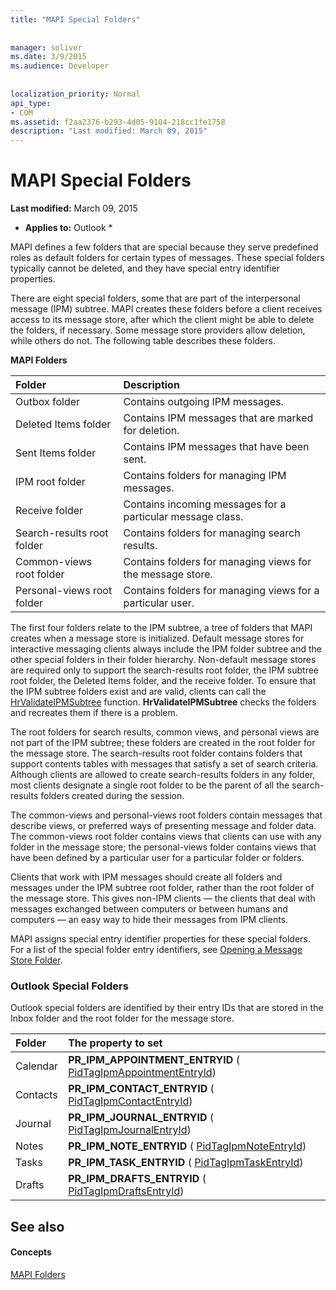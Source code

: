 ```yaml
---
title: "MAPI Special Folders"
 
 
manager: soliver
ms.date: 3/9/2015
ms.audience: Developer
 
 
localization_priority: Normal
api_type:
- COM
ms.assetid: f2aa2376-b293-4d05-9104-218cc1fe1758
description: "Last modified: March 09, 2015"
---
```


# MAPI Special Folders

 **Last modified:** March 09, 2015 
  
 * **Applies to:** Outlook * 
  
MAPI defines a few folders that are special because they serve predefined roles as default folders for certain types of messages. These special folders typically cannot be deleted, and they have special entry identifier properties.
  
There are eight special folders, some that are part of the interpersonal message (IPM) subtree. MAPI creates these folders before a client receives access to its message store, after which the client might be able to delete the folders, if necessary. Some message store providers allow deletion, while others do not. The following table describes these folders.
  
**MAPI Folders**

|**Folder**|**Description**|
|:-----|:-----|
|Outbox folder  <br/> |Contains outgoing IPM messages.  <br/> |
|Deleted Items folder  <br/> |Contains IPM messages that are marked for deletion.  <br/> |
|Sent Items folder  <br/> |Contains IPM messages that have been sent.  <br/> |
|IPM root folder  <br/> |Contains folders for managing IPM messages.  <br/> |
|Receive folder  <br/> |Contains incoming messages for a particular message class.  <br/> |
|Search-results root folder  <br/> |Contains folders for managing search results.  <br/> |
|Common-views root folder  <br/> |Contains folders for managing views for the message store.  <br/> |
|Personal-views root folder  <br/> |Contains folders for managing views for a particular user.  <br/> |
   
The first four folders relate to the IPM subtree, a tree of folders that MAPI creates when a message store is initialized. Default message stores for interactive messaging clients always include the IPM folder subtree and the other special folders in their folder hierarchy. Non-default message stores are required only to support the search-results root folder, the IPM subtree root folder, the Deleted Items folder, and the receive folder. To ensure that the IPM subtree folders exist and are valid, clients can call the [HrValidateIPMSubtree](hrvalidateipmsubtree.md) function. **HrValidateIPMSubtree** checks the folders and recreates them if there is a problem. 
  
The root folders for search results, common views, and personal views are not part of the IPM subtree; these folders are created in the root folder for the message store. The search-results root folder contains folders that support contents tables with messages that satisfy a set of search criteria. Although clients are allowed to create search-results folders in any folder, most clients designate a single root folder to be the parent of all the search-results folders created during the session. 
  
The common-views and personal-views root folders contain messages that describe views, or preferred ways of presenting message and folder data. The common-views root folder contains views that clients can use with any folder in the message store; the personal-views folder contains views that have been defined by a particular user for a particular folder or folders.
  
Clients that work with IPM messages should create all folders and messages under the IPM subtree root folder, rather than the root folder of the message store. This gives non-IPM clients — the clients that deal with messages exchanged between computers or between humans and computers — an easy way to hide their messages from IPM clients. 
  
MAPI assigns special entry identifier properties for these special folders. For a list of the special folder entry identifiers, see [Opening a Message Store Folder](opening-a-message-store-folder.md).
  
### Outlook Special Folders

Outlook special folders are identified by their entry IDs that are stored in the Inbox folder and the root folder for the message store.
  
|**Folder**|**The property to set**|
|:-----|:-----|
|Calendar  <br/> |**PR_IPM_APPOINTMENT_ENTRYID** ( [PidTagIpmAppointmentEntryId](pidtagipmappointmententryid-canonical-property.md))  <br/> |
|Contacts  <br/> |**PR_IPM_CONTACT_ENTRYID** ( [PidTagIpmContactEntryId](pidtagipmcontactentryid-canonical-property.md))  <br/> |
|Journal  <br/> |**PR_IPM_JOURNAL_ENTRYID** ( [PidTagIpmJournalEntryId](pidtagipmjournalentryid-canonical-property.md))  <br/> |
|Notes  <br/> |**PR_IPM_NOTE_ENTRYID** ( [PidTagIpmNoteEntryId](pidtagipmnoteentryid-canonical-property.md))  <br/> |
|Tasks  <br/> |**PR_IPM_TASK_ENTRYID** ( [PidTagIpmTaskEntryId](pidtagipmtaskentryid-canonical-property.md))  <br/> |
|Drafts  <br/> |**PR_IPM_DRAFTS_ENTRYID** ( [PidTagIpmDraftsEntryId](pidtagipmdraftsentryid-canonical-property.md))  <br/> |
   
## See also

#### Concepts

[MAPI Folders](mapi-folders.md)

